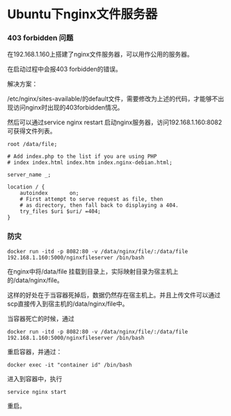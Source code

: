 # Ubuntu下nginx文件服务器

### 403 forbidden 问题

在192.168.1.160上搭建了nginx文件服务器，可以用作公用的服务器。

在启动过程中会报403 forbidden的错误。

解决方案：

/etc/nginx/sites-available/的default文件，需要修改为上述的代码，才能够不出现访问nginx时出现的403forbidden情况。

然后可以通过service nginx restart 启动nginx服务器，访问192.168.1.160:8082 可获得文件列表。


```
root /data/file;

# Add index.php to the list if you are using PHP
# index index.html index.htm index.nginx-debian.html;

server_name _;

location / {
    autoindex       on;
    # First attempt to serve request as file, then
    # as directory, then fall back to displaying a 404.
    try_files $uri $uri/ =404;
}

```

### 防灾

```
docker run -itd -p 8082:80 -v /data/nginx/file/:/data/file 192.168.1.160:5000/nginxfileserver /bin/bash
```

在nginx中将/data/file 挂载到目录上，实际映射目录为宿主机上的/data/nginx/file。

这样的好处在于当容器死掉后，数据仍然存在宿主机上。并且上传文件可以通过scp直接传入到宿主机的/data/nginx/file中。

当容器死亡的时候，通过
```
docker run -itd -p 8082:80 -v /data/nginx/file/:/data/file 192.168.1.160:5000/nginxfileserver /bin/bash
```
重启容器，并通过：
```
docker exec -it "container id" /bin/bash
```
进入到容器中，执行
```
service nginx start
```
重启。
